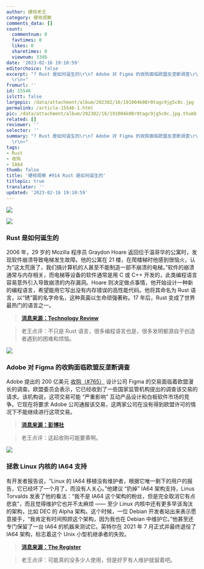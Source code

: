 ```yaml
---
author: 硬核老王
category: 硬核观察
comments_data: []
count:
  commentnum: 0
  favtimes: 0
  likes: 0
  sharetimes: 0
  viewnum: 3346
date: '2023-02-16 19:10:59'
editorchoice: false
excerpt: "? Rust 是如何诞生的\r\n? Adobe 对 Figma 的收购面临欧盟反垄断调查\r\n? 拯救 Linux 内核的 IA64 支持\r\n»
  \r\n»"
fromurl: ''
id: 15546
islctt: false
largepic: /data/attachment/album/202302/16/191004k08r0tagc9jg5c0c.jpg
permalink: /article-15546-1.html
pic: /data/attachment/album/202302/16/191004k08r0tagc9jg5c0c.jpg.thumb.jpg
related: []
reviewer: ''
selector: ''
summary: "? Rust 是如何诞生的\r\n? Adobe 对 Figma 的收购面临欧盟反垄断调查\r\n? 拯救 Linux 内核的 IA64 支持\r\n»
  \r\n»"
tags:
- Rust
- 收购
- IA64
thumb: false
title: '硬核观察 #914 Rust 是如何诞生的'
titlepic: true
translator: ''
updated: '2023-02-16 19:10:59'
---
```


![](/data/attachment/album/202302/16/191004k08r0tagc9jg5c0c.jpg)


![](/data/attachment/album/202302/16/191004vjjvxx3yjfubjxv4.jpg)


### Rust 是如何诞生的


2006 年，29 岁的 Mozilla 程序员 Graydon Hoare 返回位于温哥华的公寓时，发现软件崩溃导致电梯发生故障。他的公寓在 21 楼，在爬楼梯时他感到很恼火，认为“这太荒唐了，我们搞计算机的人甚至不能制造一部不崩溃的电梯。”软件的崩溃通常与内存相关，而电梯等设备的软件通常是用 C 或 C++ 开发的，此类编程语言容易意外引入导致崩溃的内存漏洞。Hoare 则决定做点事情，他开始设计一种新的编程语言，希望能用它写出没有内存错误的高性能代码。他将其命名为 Rust 语言，以“锈”菌的名字命名，这种真菌以生命顽强著称。17 年后，Rust 变成了世界最热门的语言之一。



> 
> **[消息来源：Technology Review](https://www.technologyreview.com/2023/02/14/1067869/rust-worlds-fastest-growing-programming-language/)**
> 
> 
> 



> 
> 老王点评：不只是 Rust 语言，很多编程语言也是，很多发明都源自于创造者遇到的困难和烦恼。
> 
> 
> 


![](/data/attachment/album/202302/16/190828nq3q4c4t5c6813i8.jpg)


### Adobe 对 Figma 的收购面临欧盟反垄断调查


Adobe 提出的 200 亿美元 [收购（#765）](/article-15051-1.html) 设计公司 Figma 的交易面临着欧盟漫长的调查。欧盟委员会表示，它已经收到了一些国家监管机构提出的调查该交易的请求。该机构说，这项交易可能 “严重影响” 互动产品设计和白板软件市场的竞争。它现在将要求 Adobe 公司通报该交易，这两家公司在没有得到欧盟许可的情况下不能继续进行这项交易。



> 
> **[消息来源：彭博社](https://www.bloomberg.com/news/articles/2023-02-15/adobe-s-20-billion-figma-deal-faces-eu-antitrust-probe)**
> 
> 
> 



> 
> 老王点评：这起收购可能要黄啊。
> 
> 
> 


![](/data/attachment/album/202302/16/191004jvw56wspfd5vkfog.jpg)


### 拯救 Linux 内核的 IA64 支持


有开发者报告说，“Linux 的 IA64 移植没有维护者，根据它唯一剩下的用户的报告，它已经坏了一个月了，而没有人关心。”他建议 “扔掉” IA64 架构支持，Linus Torvalds 发表了他的看法：“我不是 IA64 这个架构的粉丝，但是完全取消它有点悲哀”，而且觉得维护它也并不太麻烦 —— 至少 Linux 内核中还有更多早该淘汰的架构，比如 DEC 的 Alpha 架构。这个时候，一位 Debian 开发者站出来表示愿意接手，“我肯定有时间照顾这个架构，因为我也在 Debian 中维护它。”他甚至还专门保留了一台 IA64 的机器来测试它。英特尔在 2021 年 7 月正式并最终退役了 IA64 架构，标志着这个 Unix 小型机继承者的失败。



> 
> **[消息来源：The Register](https://www.theregister.com/2023/02/16/itanium_linux_kernel/)**
> 
> 
> 



> 
> 老王点评：可能真的没多少人使用，但是好歹有人维护就留着吧。
> 
> 
>